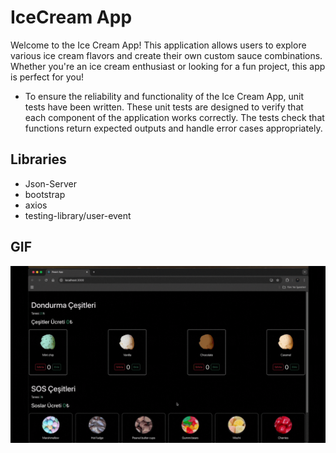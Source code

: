 # IceCream App

Welcome to the Ice Cream App! This application allows users to explore various ice cream flavors and create their own custom sauce combinations. Whether you're an ice cream enthusiast or looking for a fun project, this app is perfect for you!

- To ensure the reliability and functionality of the Ice Cream App, unit tests have been written. These unit tests are designed to verify that each component of the application works correctly. The tests check that functions return expected outputs and handle error cases appropriately.

## Libraries

- Json-Server
- bootstrap
- axios
- testing-library/user-event

## GIF

<img src='screen.gif'>
